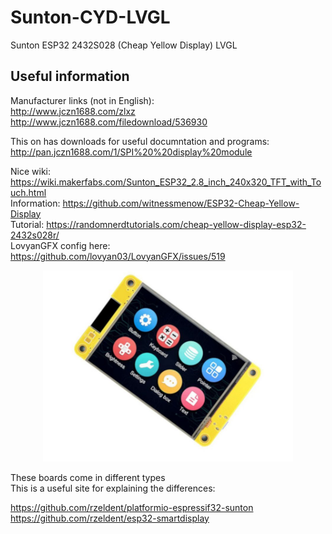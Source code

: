 # Sunton-CYD-LVGL
Sunton  ESP32 2432S028 (Cheap Yellow Display) LVGL

## Useful information

Manufacturer links (not in English):   
http://www.jczn1688.com/zlxz    
http://www.jczn1688.com/filedownload/536930    

This on has downloads for useful documntation and programs:    
http://pan.jczn1688.com/1/SPI%20%20display%20module  
     
Nice wiki:     https://wiki.makerfabs.com/Sunton_ESP32_2.8_inch_240x320_TFT_with_Touch.html   
Information:   https://github.com/witnessmenow/ESP32-Cheap-Yellow-Display    
Tutorial:      https://randomnerdtutorials.com/cheap-yellow-display-esp32-2432s028r/    
LovyanGFX config here: https://github.com/lovyan03/LovyanGFX/issues/519   


<p align="center">
  <img src="https://github.com/paulhamsh/Sunton-CYD-LVGL/blob/main/sunton_esp32_2432S028.jpg" width="400" title="Sunton 2432S028 (Cheap Yellow Display)">
</p>

These boards come in different types   
This is a useful site for explaining the differences:

https://github.com/rzeldent/platformio-espressif32-sunton    
https://github.com/rzeldent/esp32-smartdisplay    

